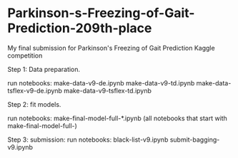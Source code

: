 # Parkinson-s-Freezing-of-Gait-Prediction-209th-place
My final submission for Parkinson's Freezing of Gait Prediction Kaggle competition

Step 1: Data preparation.

run notebooks:
make-data-v9-de.ipynb
make-data-v9-td.ipynb
make-data-tsflex-v9-de.ipynb
make-data-v9-tsflex-td.ipynb

Step 2: fit models.

run notebooks:
make-final-model-full-*.ipynb (all notebooks that start with make-final-model-full-)

Step 3: submission:
run notebooks:
black-list-v9.ipynb
submit-bagging-v9.ipynb
